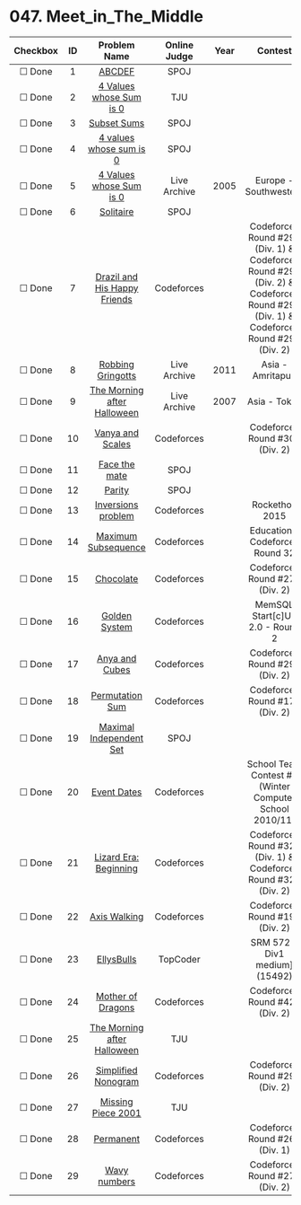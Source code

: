 # 047. Meet_in_The_Middle


| Checkbox | ID | Problem Name|Online Judge|Year|Contest|Difficulty Level|
|:---:|:---:|:---:|:---:|:---:|:---:|:---:|
|&#9744; Done|1|[ABCDEF](http://www.spoj.com/problems/ABCDEF/)|SPOJ|||1|
|&#9744; Done|2|[4 Values whose Sum is 0](http://acm.tju.edu.cn/toj/showp2407.html)|TJU|||1|
|&#9744; Done|3|[Subset Sums](http://www.spoj.com/problems/SUBSUMS/)|SPOJ|||1|
|&#9744; Done|4|[4 values whose sum is 0](http://www.spoj.com/problems/SUMFOUR/)|SPOJ|||1|
|&#9744; Done|5|[4 Values whose Sum is 0](https://icpcarchive.ecs.baylor.edu/index.php?option=onlinejudge&page=show_problem&problem=1507)|Live Archive|2005|Europe - Southwestern|1|
|&#9744; Done|6|[Solitaire](http://www.spoj.com/problems/SOLIT/)|SPOJ|||2|
|&#9744; Done|7|[Drazil and His Happy Friends](http://codeforces.com/problemset/problem/515/B)|Codeforces||Codeforces Round #292 (Div. 1) & Codeforces Round #292 (Div. 2) & Codeforces Round #292 (Div. 1) & Codeforces Round #292 (Div. 2)|2|
|&#9744; Done|8|[Robbing Gringotts](https://icpcarchive.ecs.baylor.edu/index.php?option=onlinejudge&page=show_problem&problem=3996)|Live Archive|2011|Asia - Amritapuri|2|
|&#9744; Done|9|[The Morning after Halloween](https://icpcarchive.ecs.baylor.edu/index.php?option=onlinejudge&page=show_problem&problem=1889)|Live Archive|2007|Asia - Tokyo|3|
|&#9744; Done|10|[Vanya and Scales](http://codeforces.com/problemset/problem/552/C)|Codeforces||Codeforces Round #308 (Div. 2)|3|
|&#9744; Done|11|[Face the mate](http://www.spoj.com/problems/FACENEMY/)|SPOJ|||4|
|&#9744; Done|12|[Parity](http://www.spoj.com/problems/PARITY/)|SPOJ|||5|
|&#9744; Done|13|[Inversions problem](http://codeforces.com/problemset/problem/513/G1)|Codeforces||Rockethon 2015|5|
|&#9744; Done|14|[Maximum Subsequence](http://codeforces.com/problemset/problem/888/E)|Codeforces||Educational Codeforces Round 32|5|
|&#9744; Done|15|[Chocolate](http://codeforces.com/problemset/problem/490/D)|Codeforces||Codeforces Round #279 (Div. 2)|5|
|&#9744; Done|16|[Golden System](http://codeforces.com/problemset/problem/457/A)|Codeforces||MemSQL Start[c]UP 2.0 - Round 2|6|
|&#9744; Done|17|[Anya and Cubes](http://codeforces.com/problemset/problem/525/E)|Codeforces||Codeforces Round #297 (Div. 2)|6|
|&#9744; Done|18|[Permutation Sum](http://codeforces.com/problemset/problem/285/D)|Codeforces||Codeforces Round #175 (Div. 2)|6|
|&#9744; Done|19|[Maximal Independent Set](http://www.spoj.com/problems/MAXISET/)|SPOJ|||6|
|&#9744; Done|20|[Event Dates](http://codeforces.com/problemset/problem/45/D)|Codeforces||School Team Contest #3 (Winter Computer School 2010/11)|7|
|&#9744; Done|21|[Lizard Era: Beginning](http://codeforces.com/problemset/problem/585/D)|Codeforces||Codeforces Round #325 (Div. 1) & Codeforces Round #325 (Div. 2)|7|
|&#9744; Done|22|[Axis Walking](http://codeforces.com/problemset/problem/327/E)|Codeforces||Codeforces Round #191 (Div. 2)|7|
|&#9744; Done|23|[EllysBulls](http://community.topcoder.com/stat?c=problem_statement&pm=12420)|TopCoder||SRM 572 - Div1 medium] (15492)|7|
|&#9744; Done|24|[Mother of Dragons](http://codeforces.com/problemset/problem/839/E)|Codeforces||Codeforces Round #428 (Div. 2)|8|
|&#9744; Done|25|[The Morning after Halloween](http://acm.tju.edu.cn/toj/showp3081.html)|TJU|||8|
|&#9744; Done|26|[Simplified Nonogram](http://codeforces.com/problemset/problem/534/F)|Codeforces||Codeforces Round #298 (Div. 2)|9|
|&#9744; Done|27|[Missing Piece 2001](http://acm.tju.edu.cn/toj/showp2049.html)|TJU|||9|
|&#9744; Done|28|[Permanent](http://codeforces.com/problemset/problem/468/E)|Codeforces||Codeforces Round #268 (Div. 1)|10|
|&#9744; Done|29|[Wavy numbers](http://codeforces.com/problemset/problem/478/E)|Codeforces||Codeforces Round #273 (Div. 2)|10|

